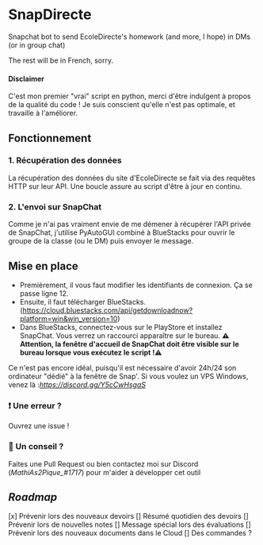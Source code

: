 # SnapDirecte
Snapchat bot to send EcoleDirecte's homework (and more, I hope) in DMs (or in group chat)

The rest will be in French, sorry.

#### Disclaimer
C'est mon premier "vrai" script en python, merci d'être indulgent à propos de la qualité du code ! Je suis conscient qu'elle n'est pas optimale, et travaille à l'améliorer.

## Fonctionnement
### 1. Récupération des données
La récupération des données du site d'EcoleDirecte se fait via des requêtes HTTP sur leur API. Une boucle assure au script d'être à jour en continu.

### 2. L'envoi sur SnapChat
Comme je n'ai pas vraiment envie de me démener à récupérer l'API privée de SnapChat, j'utilise PyAutoGUI combiné à BlueStacks pour ouvrir le groupe de la classe (ou le DM) puis envoyer le message.


## Mise en place
- Premièrement, il vous faut modifier les identifiants de connexion. Ça se passe ligne 12.
- Ensuite, il faut télécharger BlueStacks. (https://cloud.bluestacks.com/api/getdownloadnow?platform=win&win_version=10)
- Dans BlueStacks, connectez-vous sur le PlayStore et installez SnapChat. Vous verrez un raccourci apparaître sur le bureau.
**⚠️ Attention, la fenêtre d'accueil de SnapChat doit être visible sur le bureau lorsque vous exécutez le script !⚠️**

Ce n'est pas encore idéal, puisqu'il est nécessaire d'avoir 24h/24 son ordinateur "dédié" à la fenêtre de Snap'. Si vous voulez un VPS Windows, venez là :*https://discord.gg/Y5cCwHsgaS*


### ❗ Une erreur  ?
Ouvrez une issue !

### 💞 Un conseil ?
Faites une Pull Request ou bien contactez moi sur Discord (*MathiAs2Pique_#1717*) pour m'aider à développer cet outil


## *Roadmap*

[x] Prévenir lors des nouveaux devoirs
[] Résumé quotidien des devoirs
[] Prévenir lors de nouvelles notes
[] Message spécial lors des évaluations
[] Prévenir lors des nouveaux documents dans le Cloud
[] Des commandes ?
